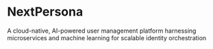 # NextPersona
A cloud-native, AI-powered user management platform harnessing microservices and machine learning for scalable identity orchestration
